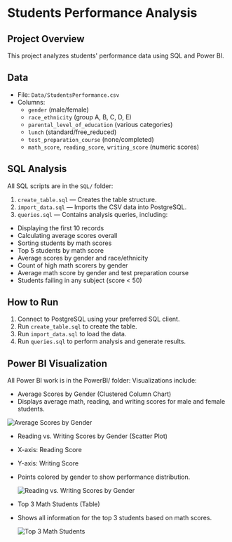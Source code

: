 # Students Performance Analysis

## Project Overview
This project analyzes students' performance data using SQL and Power BI. 

## Data
- File: `Data/StudentsPerformance.csv`
- Columns:
  - `gender` (male/female)
  - `race_ethnicity` (group A, B, C, D, E)
  - `parental_level_of_education` (various categories)
  - `lunch` (standard/free_reduced)
  - `test_preparation_course` (none/completed)
  - `math_score`, `reading_score`, `writing_score` (numeric scores)

## SQL Analysis
All SQL scripts are in the `SQL/` folder:

1. `create_table.sql` — Creates the table structure.
2. `import_data.sql` — Imports the CSV data into PostgreSQL.
3. `queries.sql` — Contains analysis queries, including:
 - Displaying the first 10 records
 - Calculating average scores overall
 - Sorting students by math scores
 - Top 5 students by math score
 - Average scores by gender and race/ethnicity
 - Count of high math scorers by gender
 - Average math score by gender and test preparation course
 - Students failing in any subject (score < 50)

## How to Run
1. Connect to PostgreSQL using your preferred SQL client.
2. Run `create_table.sql` to create the table.
3. Run `import_data.sql` to load the data.
4. Run `queries.sql` to perform analysis and generate results.

## Power BI Visualization
All Power BI work is in the PowerBI/ folder:
Visualizations include:
- Average Scores by Gender (Clustered Column Chart)
 - Displays average math, reading, and writing scores for male and female students.

  ![Average Scores by Gender]("PowerBI/AvgScoresByGender.png")


- Reading vs. Writing Scores by Gender (Scatter Plot)
 - X-axis: Reading Score
 - Y-axis: Writing Score
 - Points colored by gender to show performance distribution.

   ![Reading vs. Writing Scores by Gender]("PowerBI/ReadingVsWriting.png")

- Top 3 Math Students (Table)
 - Shows all information for the top 3 students based on math scores.
 
   ![Top 3 Math Students]("PowerBI/Top3MathStudents.png")
